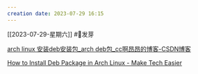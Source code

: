 ```yaml
---
creation date: 2023-07-29 16:15 
---
```

 [[2023-07-29-星期六]]  #🌱发芽

[arch linux 安装deb安装包\_arch deb包\_cc啊昂昂的博客-CSDN博客](https://blog.csdn.net/qq_45735611/article/details/118252951)

[How to Install Deb Package in Arch Linux - Make Tech Easier](https://www.maketecheasier.com/install-deb-package-in-arch-linux/)





